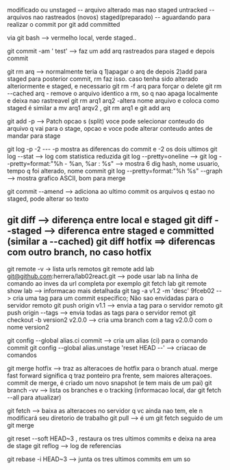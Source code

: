 modificado ou unstaged -- arquivo alterado mas nao staged 
untracked -- arquivos nao rastreados (novos)
staged(preparado) -- aguardando para realizar o commit por git add
committed 

via git bash --> vermelho local, verde staged..

git commit -am ' test'  --> faz um add arq rastreados para staged e depois commit

git rm arq   --> normalmente teria q 1)apagar o arq de depois 2)add para staged para posterior commit, rm faz isso. 
    caso tenha sido alterado alteriormente e staged,  e necessario git rm -f arq  para forçar o delete
git rm --cached arq  - remove o arquivo identico a rm, so q nao apaga localmente e deixa nao rastreavel
git rm arq1 arq2  -altera nome arquivo e coloca como staged
     é similar a mv arq1 arqv2 , git rm arq1 e git add arq

 git add -p -->  Patch
                opcao s (split) voce pode selecionar conteudo do arquivo q vai para o stage,
                opcao e voce pode alterar conteudo antes de mandar para stage

 git log -p -2   --- -p  mostra as diferencas do commit e -2 os dois ultimos
 git log --stat  --> log com statistica reduzida
 git log --pretty=oneline  -->
 git log --pretty=format:"%h - %an, %ar : %s"  --> mostra 6 dig hash, nome usuario, tempo q foi alterado, nome commit
 git log --pretty=format:"%h %s" --graph  --> mostra grafico ASCII, bom para merge

git commit --amend --> adiciona ao ultimo commit os arquivos q estao no staged, pode alterar so texto 

git diff  --> diferença entre local e staged
git diff --staged --> diferenca entre staged e committed  (similar a --cached)
git diff hotfix  ==> diferencas com outro branch, no caso hotfix
------------------------------------------------------------------------------------
git remote -v -> lista urls remotos 
git remote add lab  git@github.com:herrera/lab02react.git --> pode usar lab na linha de comando ao inves da url completa
                                                       por exemplo git fetch lab
git remote show lab --> informacao mais detalhada
git tag -a v1.2 -m 'desc' 9fceb02 --> cria uma tag para um commit especifico; Não sao envidadas para o servidor remoto
git push origin v1.1 --> envia a tag para o servidor remoto
git push origin --tags --> envia todas as tags para o servidor remot
git checkout -b version2 v2.0.0 --> cria uma branch com a tag v2.0.0 com o nome version2

git config --global alias.ci commit --> cria um alias (ci) para o comando commit 
git config --global alias.unstage 'reset HEAD --'   --> criacao de comandos 

git merge hotfix --> traz as alteracoes de hotfix para o branch atual. merge fast forward significa 
                    q traz ponteiro pra frente, sem maiores alteraçoes. commit de merge, é criado um
                    novo snapshot (e tem mais de um pai)
git branch -vv  --> lista os branches e o tracking  (informacao local, dar git fetch --all para atualizar)

git fetch --> baixa as alteracoes no servidor q vc ainda nao tem, ele n modificará seu diretorio de trabalho
git pull  -->  é um git fetch seguido de um git merge

git reset --soft HEAD~3 , restaura os tres ultimos commits e deixa na area de stage
git reflog  --> log de referencias

git rebase -i HEAD~3 --> junta os tres ultimos commits em um so

